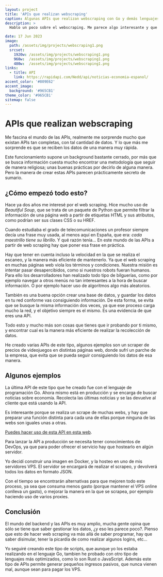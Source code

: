```yaml
---
layout: project
title: 'APIs que realizan webscraping'
caption: Algunas APIs que realizan webscraping con Go y demás lenguajes.
description: >
  Hablo un poco sobre el webscraping. Me parece algo interesante y que haciendo uso del ingenio se pueden crear aplicaciones muy completas.

date: 17 Jun 2023
image: 
  path: /assets/img/projects/webscraping1.png
  srcset: 
    1920w: /assets/img/projects/webscraping1.png
    960w:  /assets/img/projects/webscraping1.png
    480w:  /assets/img/projects/webscraping1.png
links:
  - title: API
    link: https://rapidapi.com/Nedd/api/noticias-economia-espanol/
accent_color: '#809E62'
accent_image:
  background: '#965CB1'
theme_color: '#965CB1'
sitemap: false
---
```


# APIs que realizan webscraping

Me fascina el mundo de las APIs, realmente me sorprende mucho que existan APIs tan completas, con tal cantidad de datos. Y lo que más me sorprende es que se reciben los datos de una manera muy rápida.

Este funcionamiento supone un background bastante cerrado, por más que se busca información cuesta mucho encontrar una metodología que seguir de manera religiosa; unas buenas prácticas por decirlo de alguna manera. Pero la manera de crear estas APIs parecen prácticamente secreto de sumario.

## ¿Cómo empezó todo esto?
Hace ya dos años me interesé por el web scraping. Hice mucho uso de _Beautiful Soup_, que se trata de un paquete de Python que permite filtrar la información de una página web a partir de etiquetas HTML y sus atributos, como podrían ser sus clases CSS o su HREF.

Cuando estudiaba el grado de telecomunicaciones un profesor siempre decía una frase muy usada, al menos aquí en España, que era: _cada maestrillo tiene su librillo_. Y qué razón tenía… En este mundo de las APIs a partir de web scraping hay que poner esa frase en práctica.

Hay que tener en cuenta incluso la velocidad en la que se realiza el escaneo, y la manera más eficiente de mantenerlo. Ya que el web scraping en muchas páginas web viola los términos y condiciones. Nuestra misión es intentar pasar desapercibidos, como si nuestros robots fueran humanos. Para ello los desarrolladores han realizado todo tipo de bilguerías, como por ejemplo navegar a otros menús no tan interesantes a la hora de buscar información. O por ejemplo hacer uso de algoritmos algo más aleatorios.

También es una buena opción crear una base de datos, y guardar los datos en tu red conforme vas consiguiendo información. De esta forma, se evita que se busque la misma información dos veces, ya que ese proceso carga mucho la red, y el objetivo siempre es el mismo. Es una evidencia de que eres una API.

Todo esto y mucho más son cosas que tienes que ir probando por ti mismo, y encontrar cual es la manera más eficiente de realizar la recolección de datos.

He creado varias APIs de este tipo, algunos ejemplos son un scraper de precios de videojuegos en distintas páginas web, donde sufrí un parche de la empresa, que evita que se pueda seguir consiguiendo los datos de esa manera.

## Algunos ejemplos
La última API de este tipo que he creado fue con el lenguaje de programación Go. Ahora mismo está en producción y se encarga de buscar noticias sobre economía. Recolecta las últimas noticias y se las devuelve al cliente que está usando la API.


Es interesante porque se realiza un scrape de muchas webs, y hay que preparar una función distinta para cada una de ellas porque ninguna de las webs son iguales unas a otras.

[Puedes hacer uso de esta API en esta web](https://rapidapi.com/Nedd/api/noticias-economia-espanol/).

Para lanzar la API a producción se necesita tener conocimientos de DevOps, ya que para poder ofrecer el servicio hay que hostearlo en algún servidor. 

Yo decidí construir una imagen en Docker, y la hosteo en uno de mis servidores VPS. El servidor se encargará de realizar el scrapeo, y devolverá todos los datos en formato JSON.

Con el tiempo se encontrarán alternativas para que mejoren todo este proceso, ya sea que consuma menos gasto (porque mantener el VPS online conlleva un gasto), o mejorar la manera en la que se scrapea, por ejemplo haciendo uso de varios proxies.

## Conclusión
El mundo del backend y las APIs es muy amplio, mucha gente opina que sólo se tiene que saber gestionar los datos, ¿y eso les parece poco?. Pienso que esto de hacer web scraping va más allá de saber programar, hay que saber disimular, tener la picardía de como realizar algunos logins, etc...

Yo seguiré creando este tipo de scripts, que aunque yo los estaba realizando en el lenguaje Go, tambien he probado con otro tipo de lenguajes más optimizados, como lo son Rust o JavaScript. Además este tipo de APIs permite generar pequeños ingresos pasivos, que nunca vienen mal, aunque sean para pagar los VPS.
